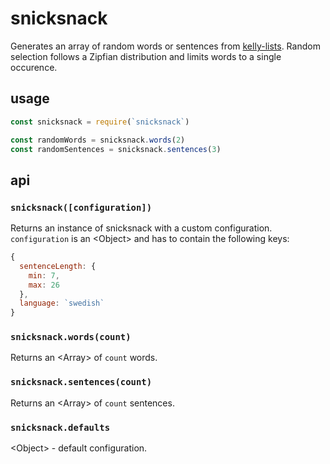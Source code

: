 # snicksnack

Generates an array of random words or sentences from [kelly-lists](https://www.npmjs.com/package/kelly-lists). Random selection follows a Zipfian distribution and limits words to a single occurence.

## usage

```javascript
const snicksnack = require(`snicksnack`)

const randomWords = snicksnack.words(2)
const randomSentences = snicksnack.sentences(3)
```

## api

### `snicksnack([configuration])`

Returns an instance of snicksnack with a custom configuration. `configuration` is an &lt;Object&gt; and has to contain the following keys:

```javascript
{
  sentenceLength: {
    min: 7,
    max: 26
  },
  language: `swedish`
}
```

### `snicksnack.words(count)`

Returns an &lt;Array&gt; of `count` words.

### `snicksnack.sentences(count)`

Returns an &lt;Array&gt; of `count` sentences.

### `snicksnack.defaults`

&lt;Object&gt; - default configuration.
